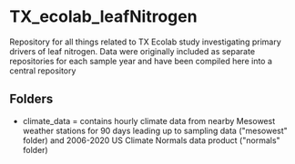 # TX_ecolab_leafNitrogen
Repository for all things related to TX Ecolab study investigating primary drivers of leaf nitrogen. Data were originally included as separate repositories for each sample year and have been compiled here into a central repository

## Folders
- climate_data = contains hourly climate data from nearby Mesowest weather stations for 90 days leading up to sampling data ("mesowest" folder) and 2006-2020 US Climate Normals data product ("normals" folder)
